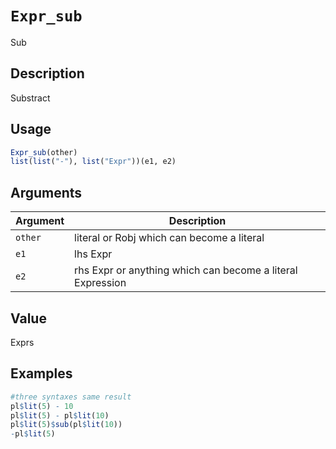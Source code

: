 # `Expr_sub`

Sub


## Description

Substract


## Usage

```r
Expr_sub(other)
list(list("-"), list("Expr"))(e1, e2)
```


## Arguments

Argument      |Description
------------- |----------------
`other`     |     literal or Robj which can become a literal
`e1`     |     lhs Expr
`e2`     |     rhs Expr or anything which can become a literal Expression


## Value

Exprs


## Examples

```r
#three syntaxes same result
pl$lit(5) - 10
pl$lit(5) - pl$lit(10)
pl$lit(5)$sub(pl$lit(10))
-pl$lit(5)
```


